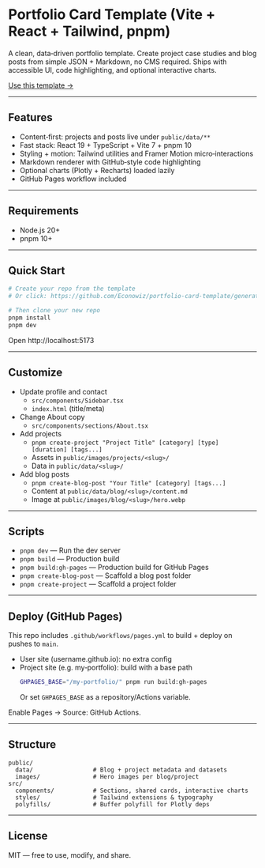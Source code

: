 # Portfolio Card Template (Vite + React + Tailwind, pnpm)

A clean, data‑driven portfolio template. Create project case studies and blog posts from simple JSON + Markdown, no CMS required. Ships with accessible UI, code highlighting, and optional interactive charts.

[Use this template →](https://github.com/Econowiz/portfolio-card-template/generate)

---

## Features
- Content‑first: projects and posts live under `public/data/**`
- Fast stack: React 19 + TypeScript + Vite 7 + pnpm 10
- Styling + motion: Tailwind utilities and Framer Motion micro‑interactions
- Markdown renderer with GitHub‑style code highlighting
- Optional charts (Plotly + Recharts) loaded lazily
- GitHub Pages workflow included

---

## Requirements
- Node.js 20+
- pnpm 10+

---

## Quick Start
```bash
# Create your repo from the template
# Or click: https://github.com/Econowiz/portfolio-card-template/generate

# Then clone your new repo
pnpm install
pnpm dev
```
Open http://localhost:5173

---

## Customize
- Update profile and contact
  - `src/components/Sidebar.tsx`
  - `index.html` (title/meta)
- Change About copy
  - `src/components/sections/About.tsx`
- Add projects
  - `pnpm create-project "Project Title" [category] [type] [duration] [tags...]`
  - Assets in `public/images/projects/<slug>/`
  - Data in `public/data/<slug>/`
- Add blog posts
  - `pnpm create-blog-post "Your Title" [category] [tags...]`
  - Content at `public/data/blog/<slug>/content.md`
  - Image at `public/images/blog/<slug>/hero.webp`

---

## Scripts
- `pnpm dev` — Run the dev server
- `pnpm build` — Production build
- `pnpm build:gh-pages` — Production build for GitHub Pages
- `pnpm create-blog-post` — Scaffold a blog post folder
- `pnpm create-project` — Scaffold a project folder

---

## Deploy (GitHub Pages)
This repo includes `.github/workflows/pages.yml` to build + deploy on pushes to `main`.

- User site (username.github.io): no extra config
- Project site (e.g. my‑portfolio): build with a base path
  ```bash
  GHPAGES_BASE="/my-portfolio/" pnpm run build:gh-pages
  ```
  Or set `GHPAGES_BASE` as a repository/Actions variable.

Enable Pages → Source: GitHub Actions.

---

## Structure
```
public/
  data/                 # Blog + project metadata and datasets
  images/               # Hero images per blog/project
src/
  components/           # Sections, shared cards, interactive charts
  styles/               # Tailwind extensions & typography
  polyfills/            # Buffer polyfill for Plotly deps
```

---

## License
MIT — free to use, modify, and share.
